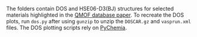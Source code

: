 The folders contain DOS and HSE06-D3(BJ) structures for selected materials highlighted in the [QMOF database paper](https://doi.org/10.1016/j.matt.2021.02.015). To recreate the DOS plots, run `dos.py` after using `gunzip` to unzip the `DOSCAR.gz` and `vasprun.xml` files. The DOS plotting scripts rely on [PyChemia](https://github.com/MaterialsDiscovery/PyChemia).